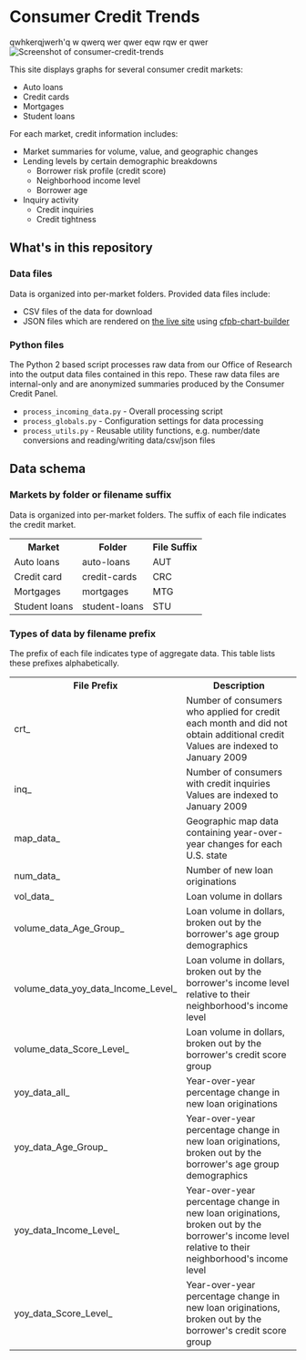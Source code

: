 # Consumer Credit Trends


qwhkerqjwerh'q
w
qwerq
wer
qwer
eqw
rqw
er
qwer
![Screenshot of consumer-credit-trends](cct-screenshot.png)

This site displays graphs for several consumer credit markets:

- Auto loans
- Credit cards
- Mortgages
- Student loans

For each market, credit information includes:

- Market summaries for volume, value, and geographic changes
- Lending levels by certain demographic breakdowns
    - Borrower risk profile (credit score)
    - Neighborhood income level
    - Borrower age
- Inquiry activity
    - Credit inquiries
    - Credit tightness

## What's in this repository

### Data files

Data is organized into per-market folders. Provided data files include:

- CSV files of the data for download
- JSON files which are rendered on [the live site](https://www.consumerfinance.gov/data-research/consumer-credit-trends/) using [cfpb-chart-builder](https://github.com/cfpb/cfpb-chart-builder)

### Python files

The Python 2 based script processes raw data from our Office of Research into the output data files contained in this repo. These raw data files are internal-only and are anonymized summaries produced by the Consumer Credit Panel.

- `process_incoming_data.py` - Overall processing script
- `process_globals.py` - Configuration settings for data processing
- `process_utils.py` - Reusable utility functions, e.g. number/date conversions and reading/writing data/csv/json files

## Data schema

### Markets by folder or filename suffix

Data is organized into per-market folders.
The suffix of each file indicates the credit market.

<table id="suffix">
  <tbody>
    <tr>
      <th>Market</th>
      <th>Folder</th>
      <th>File Suffix</th>
    </tr>
    <tr>
      <td>Auto loans</td>
      <td>auto-loans</td>
      <td>AUT</td>
    </tr>
    <tr>
      <td>Credit card</td>
      <td>credit-cards</td>
      <td>CRC</td>
    </tr>
    <tr>
      <td>Mortgages</td>
      <td>mortgages</td>
      <td>MTG</td>
    </tr>
    <tr>
      <td>Student loans</td>
      <td>student-loans</td>
      <td>STU</td>
    </tr>
  </tbody>
</table>

### Types of data by filename prefix

The prefix of each file indicates type of aggregate data.
This table lists these prefixes alphabetically.

<table id="prefix">
  <tbody>
    <tr>
      <th>File Prefix</th>
      <th>Description</th>
    </tr>
    <tr>
      <td>crt_</td>
      <td>Number of consumers who applied for credit each month 
      and did not obtain additional credit <br/>
      Values are indexed to January 2009</td>
    </tr>
    <tr>
      <td>inq_</td>
      <td>Number of consumers with credit inquiries <br/>
      Values are indexed to January 2009</td>
    </tr>
    <tr>
      <td>map_data_</td>
      <td>Geographic map data containing year-over-year changes 
      for each U.S. state</td>
    </tr>
    <tr>
      <td>num_data_</td>
      <td>Number of new loan originations</td>
    </tr>
    <tr>
      <td>vol_data_</td>
      <td>Loan volume in dollars</td>
    </tr>
    <tr>
      <td>volume_data_Age_Group_</td>
      <td>Loan volume in dollars,
      broken out by the borrower's age group demographics</td>
    </tr>
    <tr>
      <td>volume_data_yoy_data_Income_Level_</td>
      <td>Loan volume in dollars, 
      broken out  by the borrower's income level relative to their 
      neighborhood's income level</td>
    </tr>
    <tr>
      <td>volume_data_Score_Level_</td>
      <td>Loan volume in dollars, 
      broken out by the borrower's credit score group</td>
    </tr>
    <tr>
      <td>yoy_data_all_</td>
      <td>Year-over-year percentage change in new loan originations</td>
    </tr>
    <tr>
      <td>yoy_data_Age_Group_</td>
      <td>Year-over-year percentage change in new loan originations, broken out by the borrower's age group demographics</td>
    </tr>
    <tr>
      <td>yoy_data_Income_Level_</td>
      <td>Year-over-year percentage change in new loan originations,
      broken out by the borrower's income level relative to their
      neighborhood's income level</td>
    </tr>
    <tr>
      <td>yoy_data_Score_Level_</td>
      <td>Year-over-year percentage change in new loan originations,
      broken out by the borrower's credit score group</td>
    </tr>
  </tbody>
</table>
